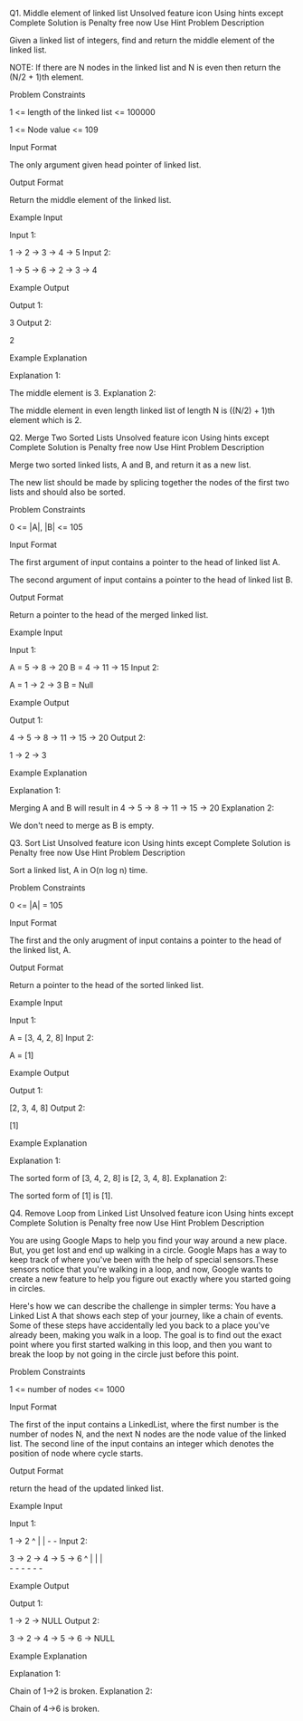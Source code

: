 Q1. Middle element of linked list
Unsolved
feature icon
Using hints except Complete Solution is Penalty free now
Use Hint
Problem Description

Given a linked list of integers, find and return the middle element of the linked list.



NOTE: If there are N nodes in the linked list and N is even then return the (N/2 + 1)th element.





Problem Constraints

1 <= length of the linked list <= 100000

1 <= Node value <= 109



Input Format

The only argument given head pointer of linked list.



Output Format

Return the middle element of the linked list.



Example Input

Input 1:

 1 -> 2 -> 3 -> 4 -> 5
Input 2:

 1 -> 5 -> 6 -> 2 -> 3 -> 4


Example Output

Output 1:

 3
Output 2:

 2


Example Explanation

Explanation 1:

 The middle element is 3.
Explanation 2:

 The middle element in even length linked list of length N is ((N/2) + 1)th element which is 2.
 
 
 Q2. Merge Two Sorted Lists
Unsolved
feature icon
Using hints except Complete Solution is Penalty free now
Use Hint
Problem Description

Merge two sorted linked lists, A and B, and return it as a new list.




The new list should be made by splicing together the nodes of the first two lists and should also be sorted.






Problem Constraints

0 <= |A|, |B| <= 105



Input Format

The first argument of input contains a pointer to the head of linked list A.

The second argument of input contains a pointer to the head of linked list B.



Output Format

Return a pointer to the head of the merged linked list.



Example Input

Input 1:

 A = 5 -> 8 -> 20
 B = 4 -> 11 -> 15
Input 2:

 A = 1 -> 2 -> 3
 B = Null


Example Output

Output 1:

 4 -> 5 -> 8 -> 11 -> 15 -> 20
Output 2:

 1 -> 2 -> 3


Example Explanation

Explanation 1:

 Merging A and B will result in 4 -> 5 -> 8 -> 11 -> 15 -> 20 
Explanation 2:

 We don't need to merge as B is empty. 
 
 
 
 Q3. Sort List
Unsolved
feature icon
Using hints except Complete Solution is Penalty free now
Use Hint
Problem Description

Sort a linked list, A in O(n log n) time.



Problem Constraints

0 <= |A| = 105



Input Format

The first and the only arugment of input contains a pointer to the head of the linked list, A.



Output Format

Return a pointer to the head of the sorted linked list.



Example Input

Input 1:

A = [3, 4, 2, 8]
Input 2:

A = [1]


Example Output

Output 1:

[2, 3, 4, 8]
Output 2:

[1]


Example Explanation

Explanation 1:

 The sorted form of [3, 4, 2, 8] is [2, 3, 4, 8].
Explanation 2:

 The sorted form of [1] is [1].
 
 
 Q4. Remove Loop from Linked List
Unsolved
feature icon
Using hints except Complete Solution is Penalty free now
Use Hint
Problem Description

You are using Google Maps to help you find your way around a new place. But, you get lost and end up walking in a circle. Google Maps has a way to keep track of where you've been with the help of special sensors.These sensors notice that you're walking in a loop, and now, Google wants to create a new feature to help you figure out exactly where you started going in circles.

Here's how we can describe the challenge in simpler terms: You have a Linked List A that shows each step of your journey, like a chain of events. Some of these steps have accidentally led you back to a place you've already been, making you walk in a loop. The goal is to find out the exact point where you first started walking in this loop, and then you want to break the loop by not going in the circle just before this point.




Problem Constraints

1 <= number of nodes <= 1000



Input Format

The first of the input contains a LinkedList, where the first number is the number of nodes N, and the next N nodes are the node value of the linked list.
The second line of the input contains an integer which denotes the position of node where cycle starts.



Output Format

return the head of the updated linked list.



Example Input

Input 1:

 
1 -> 2
^    |
| - - 
Input 2:

3 -> 2 -> 4 -> 5 -> 6
          ^         |
          |         |    
          - - - - - -


Example Output

Output 1:

 1 -> 2 -> NULL
Output 2:

 3 -> 2 -> 4 -> 5 -> 6 -> NULL


Example Explanation

Explanation 1:

 Chain of 1->2 is broken.
Explanation 2:

 Chain of 4->6 is broken.